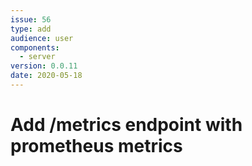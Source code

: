 ```yaml
---
issue: 56
type: add
audience: user
components:
  - server
version: 0.0.11
date: 2020-05-18
---
```


# Add /metrics endpoint with prometheus metrics
